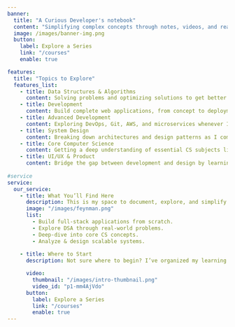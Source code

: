 ```yaml
---
banner:
  title: "A Curious Developer's notebook"
  content: "Simplifying complex concepts through notes, videos, and real-world explorations."
  image: /images/banner-img.png
  button:
    label: Explore a Series
    link: "/courses"
    enable: true

features:
  title: "Topics to Explore"
  features_list:
    - title: Data Structures & Algorithms
      content: Solving problems and optimizing solutions to get better at logic.
    - title: Development
      content: Build complete web applications, from concept to deployment, using industry relevant techstack.
    - title: Advanced Development
      content: Exploring DevOps, Git, AWS, and microservices whenever I go beyond the basics.
    - title: System Design
      content: Breaking down architectures and design patterns as I come across them.
    - title: Core Computer Science
      content: Getting a deep understanding of essential CS subjects like Networks, Databases.
    - title: UI/UX & Product 
      content: Bridge the gap between development and design by learning core principles.
    
#service
service:
  our_service:
    - title: What You’ll Find Here
      description: This is my space to document, explore, and simplify software engineering. Expect deep dives on a particular subject through series containing notes, videos and much more.
      image: "/images/feynman.png"
      list:
        - Build full-stack applications from scratch.
        - Explore DSA through real-world problems.
        - Deep-dive into core CS concepts.
        - Analyze & design scalable systems.
   
    - title: Where to Start
      description: Not sure where to begin? I’ve organized my learning into different series so you can jump in based on what interests you most.

      video:
        thumbnail: "/images/intro-thumbnail.png"
        video_id: "p1-mm4AjVdo" 
      button:
        label: Explore a Series
        link: "/courses"
        enable: true
---
```

